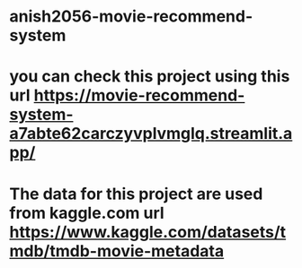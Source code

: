 # anish2056-movie-recommend-system
# you can check this project using this url https://movie-recommend-system-a7abte62carczyvplvmglq.streamlit.app/
#  The data for this project are used from kaggle.com url https://www.kaggle.com/datasets/tmdb/tmdb-movie-metadata
